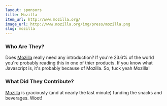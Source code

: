 ```yaml
---
layout: sponsors
title: Mozilla
item_url: http://www.mozilla.org/
image_url: http://www.mozilla.org/img/press/mozilla.png
slug: mozilla
---
```


### Who Are They?

Does [Mozilla](http://mozilla.org) really need any introduction? If you're 23.6% of the world you're probably reading this in one of thier products. If you know what Javascript is, it's probably because of Mozilla. So, fuck yeah Mozilla! 

### What Did They Contribute?

[Mozilla](http://mozilla.org) is graciously (and at nearly the last minute) funding the snacks and beverages. Woot!